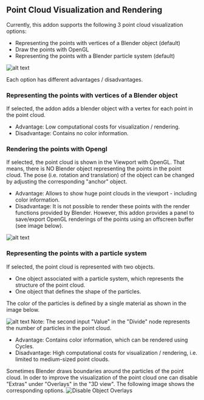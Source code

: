 ## Point Cloud Visualization and Rendering

Currently, this addon supports the following 3 point cloud visualization options:
* Representing the points with vertices of a Blender object (default)
* Draw the points with OpenGL 
* Representing the points with a Blender particle system (default)


![alt text](https://github.com/SBCV/Blender-Import-NVM-Addon/blob/master/doc/images/import_point_options.jpg)

Each option has different advantages / disadvantages.

### Representing the points with vertices of a Blender object

If selected, the addon adds a blender object with a vertex for each point in the point cloud. 

* Advantage: Low computational costs for visualization / rendering. 
* Disadvantage: Contains no color information.

### Rendering the points with Opengl 
If selected, the point cloud is shown in the Viewport with OpenGL. That means, there is NO Blender object representing the points in the point cloud. The pose (i.e. rotation and translation) of the object can be changed by adjusting the corresponding "anchor" object.
* Advantage: Allows to show huge point clouds in the viewport - including color information. 
* Disadvantage: It is not possible to render these points with the render functions provided by Blender. However, this addon provides a panel to save/export OpenGL renderings of the points using an offscreen buffer (see image below).

![alt text](https://github.com/SBCV/Blender-Addon-Photogrammetry-Importer/blob/master/doc/images/opengl_panel.jpg)

### Representing the points with a particle system 

If selected, the point cloud is represented with two objects.
* One object associated with a particle system, which represents the structure of the point cloud. 
* One object that defines the shape of the particles.

The color of the particles is defined by a single material as shown in the image below.

![alt text](https://github.com/SBCV/Blender-Import-NVM-Addon/blob/master/doc/images/particle_system_material.jpg)
Note: The second input "Value" in the "Divide" node represents the number of particles in the point cloud.  

* Advantage: Contains color information, which can be rendered using Cycles. 
* Disadvantage: High computational costs for visualization / rendering, i.e. limited to medium-sized point clouds.

Sometimes Blender draws boundaries around the particles of the point cloud. In oder to improve the visualization of the point cloud one can disable "Extras" under "Overlays" in the "3D view". The following image shows the corresponding options. 
![Disable Object Overlays](https://github.com/SBCV/Blender-Import-NVM-Addon/blob/master/doc/images/disable_object_extras_overlay_annotation.jpg)
